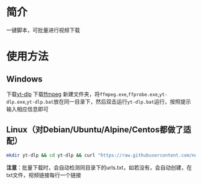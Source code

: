 # 简介
一键脚本，可批量进行视频下载
# 使用方法
## Windows
下载[yt-dlp]()
下载[ffmpeg]()
新建文件夹，将`ffmpeg.exe`,`ffprobe.exe`,`yt-dlp.exe`,`yt-dlp.bat`放在同一目录下，然后双击运行`yt-dlp.bat`运行，按照提示输入相应信息即可
## Linux（对Debian/Ubuntu/Alpine/Centos都做了适配）
```sh
mkdir yt-dlp && cd yt-dlp && curl "https://raw.githubusercontent.com/nodeloc666/yt-dlp-bat/refs/heads/main/yt-dlp.sh" -o yt.sh && bash yt-dlp.sh
```


**注意**：批量下载时，会自动检测同目录下的urls.txt，如若没有，会自动创建，在txt文件，视频链接每行一个链接

